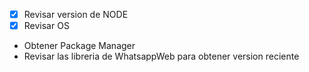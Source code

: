 - [X] Revisar version de NODE
- [X] Revisar OS
- Obtener Package Manager
- Revisar las libreria de WhatsappWeb para obtener version reciente